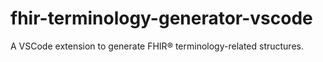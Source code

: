 # fhir-terminology-generator-vscode
A VSCode extension to generate FHIR® terminology-related structures.
